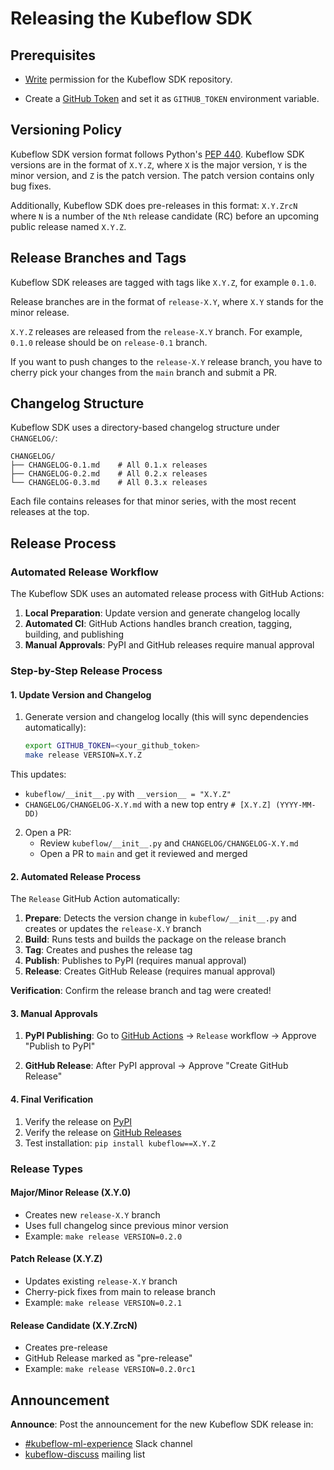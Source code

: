 # Releasing the Kubeflow SDK

## Prerequisites

- [Write](https://docs.github.com/en/organizations/managing-access-to-your-organizations-repositories/repository-permission-levels-for-an-organization#permission-levels-for-repositories-owned-by-an-organization)
  permission for the Kubeflow SDK repository.

- Create a [GitHub Token](https://docs.github.com/en/github/authenticating-to-github/keeping-your-account-and-data-secure/creating-a-personal-access-token) and set it as `GITHUB_TOKEN` environment variable.

## Versioning Policy

Kubeflow SDK version format follows Python's [PEP 440](https://peps.python.org/pep-0440/).
Kubeflow SDK versions are in the format of `X.Y.Z`, where `X` is the major version, `Y` is
the minor version, and `Z` is the patch version.
The patch version contains only bug fixes.

Additionally, Kubeflow SDK does pre-releases in this format: `X.Y.ZrcN` where `N` is a number
of the `Nth` release candidate (RC) before an upcoming public release named `X.Y.Z`.

## Release Branches and Tags

Kubeflow SDK releases are tagged with tags like `X.Y.Z`, for example `0.1.0`.

Release branches are in the format of `release-X.Y`, where `X.Y` stands for
the minor release.

`X.Y.Z` releases are released from the `release-X.Y` branch. For example,
`0.1.0` release should be on `release-0.1` branch.

If you want to push changes to the `release-X.Y` release branch, you have to
cherry pick your changes from the `main` branch and submit a PR.

## Changelog Structure

Kubeflow SDK uses a directory-based changelog structure under `CHANGELOG/`:

```
CHANGELOG/
├── CHANGELOG-0.1.md    # All 0.1.x releases
├── CHANGELOG-0.2.md    # All 0.2.x releases
└── CHANGELOG-0.3.md    # All 0.3.x releases
```

Each file contains releases for that minor series, with the most recent releases at the top.

## Release Process

### Automated Release Workflow

The Kubeflow SDK uses an automated release process with GitHub Actions:

1. **Local Preparation**: Update version and generate changelog locally
2. **Automated CI**: GitHub Actions handles branch creation, tagging, building, and publishing
3. **Manual Approvals**: PyPI and GitHub releases require manual approval

### Step-by-Step Release Process

#### 1. Update Version and Changelog

1. Generate version and changelog locally (this will sync dependencies automatically):

   ```sh
   export GITHUB_TOKEN=<your_github_token>
   make release VERSION=X.Y.Z
   ```

This updates:
- `kubeflow/__init__.py` with `__version__ = "X.Y.Z"`
- `CHANGELOG/CHANGELOG-X.Y.md` with a new top entry `# [X.Y.Z] (YYYY-MM-DD)`

2. Open a PR:
   - Review `kubeflow/__init__.py` and `CHANGELOG/CHANGELOG-X.Y.md`
   - Open a PR to `main` and get it reviewed and merged

#### 2. Automated Release Process

The `Release` GitHub Action automatically:

1. **Prepare**: Detects the version change in `kubeflow/__init__.py` and creates or updates the `release-X.Y` branch
2. **Build**: Runs tests and builds the package on the release branch
3. **Tag**: Creates and pushes the release tag
4. **Publish**: Publishes to PyPI (requires manual approval)
5. **Release**: Creates GitHub Release (requires manual approval)

**Verification**: Confirm the release branch and tag were created!

#### 3. Manual Approvals

1. **PyPI Publishing**: Go to [GitHub Actions](https://github.com/kubeflow/sdk/actions) → `Release` workflow → Approve "Publish to PyPI"

2. **GitHub Release**: After PyPI approval → Approve "Create GitHub Release"

#### 4. Final Verification

1. Verify the release on [PyPI](https://pypi.org/project/kubeflow/)
2. Verify the release on [GitHub Releases](https://github.com/kubeflow/sdk/releases)
3. Test installation: `pip install kubeflow==X.Y.Z`

### Release Types

#### Major/Minor Release (X.Y.0)

- Creates new `release-X.Y` branch
- Uses full changelog since previous minor version
- Example: `make release VERSION=0.2.0`

#### Patch Release (X.Y.Z)

- Updates existing `release-X.Y` branch
- Cherry-pick fixes from main to release branch
- Example: `make release VERSION=0.2.1`

#### Release Candidate (X.Y.ZrcN)

- Creates pre-release
- GitHub Release marked as "pre-release"
- Example: `make release VERSION=0.2.0rc1`

## Announcement

**Announce**: Post the announcement for the new Kubeflow SDK release in:
- [#kubeflow-ml-experience](https://www.kubeflow.org/docs/about/community/#slack-channels) Slack channel
- [kubeflow-discuss](https://www.kubeflow.org/docs/about/community/#kubeflow-mailing-list) mailing list
